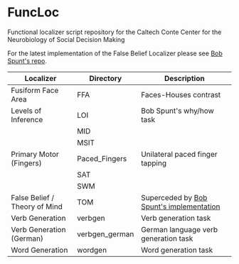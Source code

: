 # FuncLoc
Functional localizer script repository for the Caltech Conte Center for the Neurobiology of Social Decision Making

For the latest implementation of the False Belief Localizer please see [Bob Spunt's repo](https://github.com/spunt/falsebelieflocalizer).

| Localizer | Directory | Description |
|-----------|-----------|-------------|
| Fusiform Face Area | FFA | Faces-Houses contrast |
| Levels of Inference | LOI | Bob Spunt's why/how task |
| | MID | |
| | MSIT | |
| Primary Motor (Fingers) | Paced_Fingers | Unilateral paced finger tapping |
| | SAT | |
| | SWM | |
| False Belief / Theory of Mind | TOM | Superceded by [Bob Spunt's implementation](https://github.com/spunt/falsebelieflocalizer) |
| Verb Generation | verbgen | Verb generation task |
| Verb Generation (German) | verbgen_german | German language verb generation task |
| Word Generation | wordgen | Word generation task |



